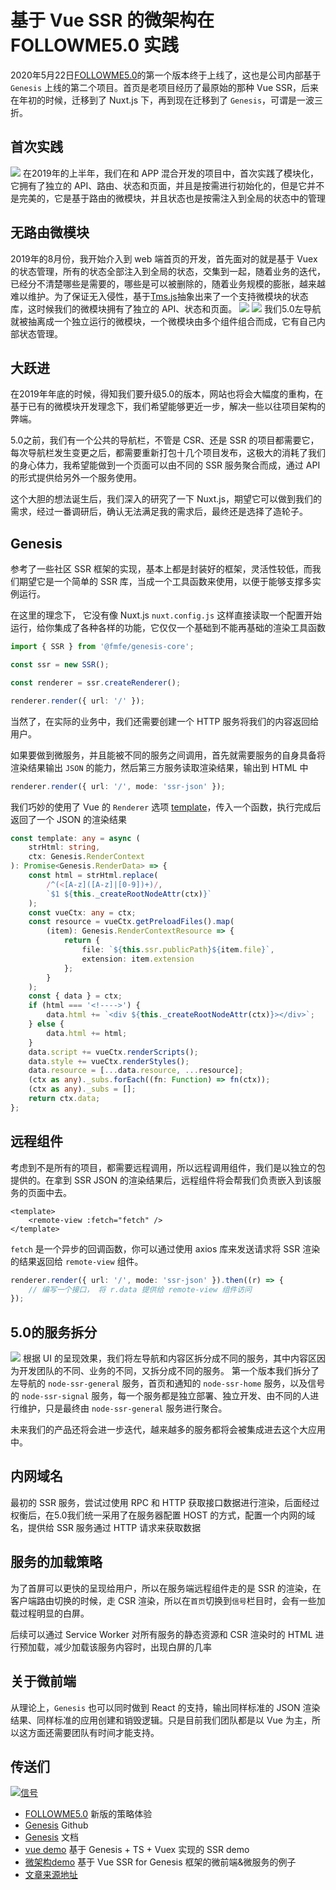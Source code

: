 # 基于 Vue SSR 的微架构在 FOLLOWME5.0 实践
2020年5月22日[FOLLOWME5.0](https://www.followme.com/c/21009745?source=genesis)的第一个版本终于上线了，这也是公司内部基于 `Genesis` 上线的第二个项目。首页是老项目经历了最原始的那种 Vue SSR，后来在年初的时候，迁移到了 Nuxt.js 下，再到现在迁移到了 `Genesis`，可谓是一波三折。

## 首次实践
![](./images/20200524230624.jpg)
在2019年的上半年，我们在和 APP 混合开发的项目中，首次实践了模块化，它拥有了独立的 API、路由、状态和页面，并且是按需进行初始化的，但是它并不是完美的，它是基于路由的微模块，并且状态也是按需注入到全局的状态中的管理
## 无路由微模块
2019年的8月份，我开始介入到 web 端首页的开发，首先面对的就是基于 Vuex 的状态管理，所有的状态全部注入到全局的状态，交集到一起，随着业务的迭代，已经分不清楚哪些是需要的，哪些是可以被删除的，随着业务规模的膨胀，越来越难以维护。为了保证无入侵性，基于[Tms.js](https://www.npmjs.com/package/tms.js)抽象出来了一个支持微模块的状态库，这时候我们的微模块拥有了独立的 API、状态和页面。
![](./images/20200524232646.jpg)
![](./images/20200524232818.jpg)
我们5.0左导航就被抽离成一个独立运行的微模块，一个微模块由多个组件组合而成，它有自己内部状态管理。

## 大跃进
在2019年年底的时候，得知我们要升级5.0的版本，网站也将会大幅度的重构，在基于已有的微模块开发理念下，我们希望能够更近一步，解决一些以往项目架构的弊端。    

5.0之前，我们有一个公共的导航栏，不管是 CSR、还是 SSR 的项目都需要它，每次导航栏发生变更之后，都需要重新打包十几个项目发布，这极大的消耗了我们的身心体力，我希望能做到一个页面可以由不同的 SSR 服务聚合而成，通过 API 的形式提供给另外一个服务使用。

这个大胆的想法诞生后，我们深入的研究了一下 Nuxt.js，期望它可以做到我们的需求，经过一番调研后，确认无法满足我的需求后，最终还是选择了造轮子。

## Genesis
参考了一些社区 SSR 框架的实现，基本上都是封装好的框架，灵活性较低，而我们期望它是一个简单的 SSR 库，当成一个工具函数来使用，以便于能够支撑多实例运行。

在这里的理念下， 它没有像 Nuxt.js `nuxt.config.js` 这样直接读取一个配置开始运行，给你集成了各种各样的功能，它仅仅一个基础到不能再基础的渲染工具函数

```typescript
import { SSR } from '@fmfe/genesis-core';

const ssr = new SSR();

const renderer = ssr.createRenderer();

renderer.render({ url: '/' });

```
当然了，在实际的业务中，我们还需要创建一个 HTTP 服务将我们的内容返回给用户。
    
    
如果要做到微服务，并且能被不同的服务之间调用，首先就需要服务的自身具备将渲染结果输出 `JSON` 的能力，然后第三方服务读取渲染结果，输出到 HTML 中
```typescript
renderer.render({ url: '/', mode: 'ssr-json' });
```
我们巧妙的使用了 Vue 的 `Renderer` 选项 [template](https://ssr.vuejs.org/zh/api/#template)，传入一个函数，执行完成后返回了一个 JSON 的渲染结果
```typescript
const template: any = async (
    strHtml: string,
    ctx: Genesis.RenderContext
): Promise<Genesis.RenderData> => {
    const html = strHtml.replace(
        /^(<[A-z]([A-z]|[0-9])+)/,
        `$1 ${this._createRootNodeAttr(ctx)}`
    );
    const vueCtx: any = ctx;
    const resource = vueCtx.getPreloadFiles().map(
        (item): Genesis.RenderContextResource => {
            return {
                file: `${this.ssr.publicPath}${item.file}`,
                extension: item.extension
            };
        }
    );
    const { data } = ctx;
    if (html === '<!---->') {
        data.html += `<div ${this._createRootNodeAttr(ctx)}></div>`;
    } else {
        data.html += html;
    }
    data.script += vueCtx.renderScripts();
    data.style += vueCtx.renderStyles();
    data.resource = [...data.resource, ...resource];
    (ctx as any)._subs.forEach((fn: Function) => fn(ctx));
    (ctx as any)._subs = [];
    return ctx.data;
};
```

## 远程组件
考虑到不是所有的项目，都需要远程调用，所以远程调用组件，我们是以独立的包提供的。在拿到 SSR JSON 的渲染结果后，远程组件将会帮我们负责嵌入到该服务的页面中去。
```vue
<template>
    <remote-view :fetch="fetch" />
</template>
```
`fetch` 是一个异步的回调函数，你可以通过使用 axios 库来发送请求将 SSR 渲染的结果返回给 `remote-view` 组件。
```typescript
renderer.render({ url: '/', mode: 'ssr-json' }).then((r) => {
    // 编写一个接口， 将 r.data 提供给 remote-view 组件访问
});
```

## 5.0的服务拆分
![](./images/20200525002108.jpg)
根据 UI 的呈现效果，我们将左导航和内容区拆分成不同的服务，其中内容区因为开发团队的不同、业务的不同，又拆分成不同的服务。
第一个版本我们拆分了左导航的 `node-ssr-general` 服务，首页和通知的 `node-ssr-home` 服务，以及信号的 `node-ssr-signal` 服务，每一个服务都是独立部署、独立开发、由不同的人进行维护，只是最终由 `node-ssr-general` 服务进行聚合。

未来我们的产品还将会进一步迭代，越来越多的服务都将会被集成进去这个大应用中。

## 内网域名
最初的 SSR 服务，尝试过使用 RPC 和 HTTP 获取接口数据进行渲染，后面经过权衡后，在5.0我们统一采用了在服务器配置 HOST 的方式，配置一个内网的域名，提供给 SSR 服务通过 HTTP 请求来获取数据

## 服务的加载策略
为了首屏可以更快的呈现给用户，所以在服务端远程组件走的是 SSR 的渲染，在客户端路由切换的时候，走 CSR 渲染，所以在`首页`切换到`信号`栏目时，会有一些加载过程明显的白屏。

后续可以通过 Service Worker 对所有服务的静态资源和 CSR 渲染时的 HTML 进行预加载，减少加载该服务内容时，出现白屏的几率

## 关于微前端
从理论上，`Genesis` 也可以同时做到 React 的支持，输出同样标准的 JSON 渲染结果、同样标准的应用创建和销毁逻辑。只是目前我们团队都是以 Vue 为主，所以这方面还需要团队有时间才能支持。

## 传送们
[![信号](./images/qrcode.png "title")](https://www.followme.com/signal/?source=genesis)    
- [FOLLOWME5.0](https://www.followme.com/c/21009745?source=genesis) 新版的策略体验   
- [Genesis](https://github.com/fmfe/genesis) Github   
- [Genesis](https://fmfe.github.io/genesis-docs/) 文档   
- [vue demo](https://github.com/lzxb/vue2-demo) 基于 Genesis + TS + Vuex 实现的 SSR demo   
- [微架构demo](https://github.com/fmfe/vue-genesis-micro) 基于 Vue SSR for Genesis 框架的微前端&微服务的例子    
- [文章来源地址](https://fmfe.github.io/genesis-docs/blog/followme5.0.html)
